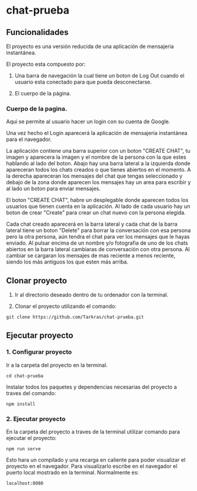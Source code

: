 # chat-prueba

## Funcionalidades

El proyecto es una versión reducida de una aplicación de mensajeria instantánea.

El proyecto esta compuesto por:

1. Una barra de navegación la cual tiene un boton de Log Out cuando el usuario esta conectado para que pueda desconectarse.

2. El cuerpo de la página.

### Cuerpo de la pagina.

Aqui se permite al usuario hacer un login con su cuenta de Google.

Una vez hecho el Login aparecerá la aplicación de mensajeria instantánea para el navegador.

La aplicación contiene una barra superior con un boton "CREATE CHAT", tu imagen y aparecera la imagen y el nombre de la persona con la que estes hablando al lado del boton. Abajo hay una barra lateral a la izquierda donde apareceran todos los chats creados o que tienes abiertos en el momento. A la derecha apareceran los mensajes del chat que tengas seleccionado y debajo de la zona donde aparecen los mensajes hay un area para escribir y al lado un boton para enviar mensajes.

El boton "CREATE CHAT", habre un desplegable donde aparecen todos los usuarios que tienen cuenta en la aplicación. Al lado de cada usuario hay un boton de crear "Create" para crear un chat nuevo con la persona elegida.

Cada chat creado aparecerá en la barra lateral y cada chat de la barra lateral tiene un boton "Delete" para borrar la conversación con esa persona pero la otra persona, aún tendra el chat para ver los mensajes que le hayas enviado. Al pulsar encima de un nombre y/o fotografia de uno de los chats abiertos en la barra lateral cambiaras de conversación con otra persona. Al cambiar se cargaran los mensajes de mas reciente a menos reciente, siendo los más antiguos los que esten más arriba.

## Clonar proyecto

1. Ir al directorio deseado dentro de tu ordenador con la terminal.

2. Clonar el proyecto utilizando el comando:

```
git clone https://github.com/Tarkras/chat-prueba.git
```

## Ejecutar proyecto

### 1. Configurar proyecto

Ir a la carpeta del proyecto en la terminal.

```
cd chat-prueba
```

Instalar todos los paquetes y dependencias necesarias del proyecto a traves del comando:

```
npm install
```

### 2. Ejecutar proyecto

En la carpeta del proyecto a traves de la terminal utilizar comando para ejecutar el proyecto:

```
npm run serve
```

Esto hara un compilado y una recarga en caliente para poder visualizar el proyecto en el navegador. Para visualizarlo escribe en el navegador el puerto local mostrado en la terminal. Normalmente es:

```
localhost:8080
```
